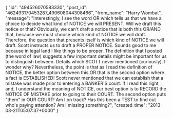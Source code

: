  {
   "id": "494526070583330",
   "post_id": "462493170453287_490608044308466",
   "from_name": "Harry Wombat",
   "message": "Interestingly, I see the word OR which tells us that we have a choice to decide what kind of NOTICE we will PRESENT. Will we draft this notice or that? Obviously, we can't draft a notice that is both this OR/AND that, because we must choose which kind of NOTICE we will draft. Therefore, the question that presents itself is which kind of NOTICE we will draft. Scott instructs us to draft a PROPER NOTICE. Sounds good to me because in legal land I like things to be proper. The definition that I posted (the word of law) suggests a few important details might be important for us to distinguish between. Details which SCOTT never mentioned (curiously). I wonder why? Nevertheless, the point is that as I read the definition of NOTICE, the better option between this OR that is the second option where a fact is ESTABLISHED! Scott never mentioned that we can establish that a mistake was made prior to entering a BANKER'S court. If I read this right, and, I understand the meaning of NOTICE, our best option is to RECORD the NOTICE OF MISTAKE prior to going to their COURT. The second option puts \"them\" in OUR COURT! Am I on track? Has this been a TEST to find out who's paying attention? Am I missing something?",
   "created_time": "2013-03-21T05:07:37+0000"
 }
